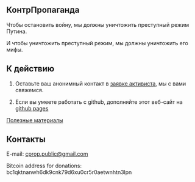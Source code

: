 ## КонтрПропаганда

Чтобы остановить войну, мы должны уничтожить преступный режим Путина. 

И чтобы уничтожить преступный режим, мы должны уничтожить его мифы.


## К действию

1. Оставьте ваш анонимный контакт в [заявке активиста](https://docs.google.com/forms/d/e/1FAIpQLSfZqwrCG7DpmkZijqHcJV1-LI02HkUt4RQryueQrlW-WMUbWg/viewform?usp=sf_link), мы с вами свяжемся.

2. Если вы умеете работать с github, дополняйте этот веб-сайт на [github pages](https://github.com/Counter-Propaganda/counter-propaganda.github.io)

[Полезные материалы](/materials)

## Контакты

E-mail: [cprop.public@gmail.com](mailto:cprop.public@gmail.com)

Bitcoin address for donations: bc1qktnanwh6dk9cnk79d6xu0cr5r0aetwnhtn3lpn
